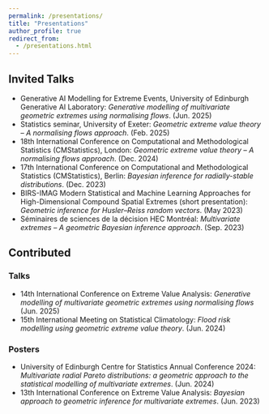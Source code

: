 ```yaml
---
permalink: /presentations/
title: "Presentations"
author_profile: true
redirect_from: 
  - /presentations.html
---
```


## Invited Talks

  * Generative AI Modelling for Extreme Events, University of Edinburgh Generative AI Laboratory: *Generative modelling of multivariate geometric extremes using normalising flows*. (Jun. 2025)
  * Statistics seminar, University of Exeter: *Geometric extreme value theory – A normalising flows approach*. (Feb. 2025)
  * 18th International Conference on Computational and Methodological Statistics (CMStatistics), London: *Geometric extreme value theory – A normalising flows approach*. (Dec. 2024)
  * 17th International Conference on Computational and Methodological Statistics (CMStatistics), Berlin: *Bayesian inference for radially-stable distributions*. (Dec. 2023)
  * BIRS-IMAG Modern Statistical and Machine Learning Approaches for High-Dimensional Compound Spatial Extremes (short presentation): *Geometric inference for Husler–Reiss random vectors*. (May 2023)
  * Séminaires de sciences de la décision HEC Montréal: *Multivariate extremes – A geometric Bayesian inference approach*. (Sep. 2023)


## Contributed 

### Talks

  * 14th International Conference on Extreme Value Analysis: *Generative modelling of multivariate geometric extremes using normalising flows* (Jun. 2025)
  * 15th International Meeting on Statistical Climatology: *Flood risk modelling using geometric extreme value theory*. (Jun. 2024)

### Posters

  * University of Edinburgh Centre for Statistics Annual Conference 2024: *Multivariate radial Pareto distributions: a geometric approach to the statistical modelling of multivariate extremes*. (Jun. 2024)
  * 13th International Conference on Extreme Value Analysis: *Bayesian approach to geometric inference for multivariate extremes*. (Jun. 2023)
